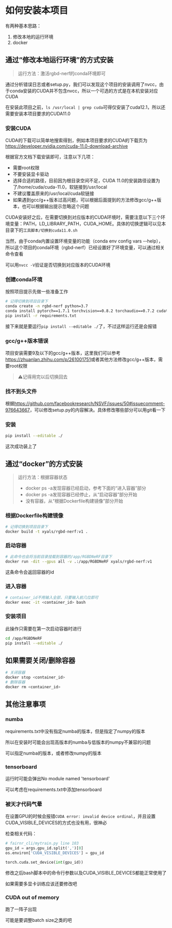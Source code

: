 # 如何安装本项目

有两种基本思路：

1. 修改本地的运行环境
2. docker

## 通过“修改本地运行环境”的方式安装

> 运行方法：激活rgbd-nerf的conda环境即可

通过分析错误日志或者setup.py，我们可以发现这个项目的安装调用了nvcc，由于conda安装的CUDA并不包含nvcc，所以一个可选的方式是在本机安装对应CUDA

在安装此项目之前，`ls /usr/local | grep cuda`可得仅安装了cuda12.1，所以还需要安装本项目要求的CUDA11.0

### 安装CUDA

CUDA的下载可以简单地搜索得到，例如本项目要求的CUDA的下载页为<https://developer.nvidia.com/cuda-11.0-download-archive>

根据官方文档下载安装即可，注意以下几项：

* 需要root权限
* 不要安装显卡驱动
* 选择合适的路径，目前因为根目录空间不足，CUDA 11.0的安装路径设置为了/home/cuda/cuda-11.0，软链接到/usr/local
* 不建议覆盖原来的/usr/local/cuda软链接
* 如果遇到gcc/g++版本过高问题，可以根据后面提到的方法修改gcc/g++版本，也可以根据输出提示忽略这个问题

CUDA安装好之后，在需要切换到对应版本的CUDA环境时，需要注意以下三个环境变量：PATH，LD_LIBRARY_PATH，CUDA_HOME。具体的切换逻辑可以见本目录下的`工具脚本/切换到cuda11.0.sh`

当然，由于conda内置设置环境变量的功能（conda env config vars --help），所以这个项目的conda环境（rgbd-nerf）已经设置好了环境变量，可以通过相关命令查看

可以用`nvcc -V`验证是否切换到对应版本的CUDA环境

### 创建conda环境

按照项目提示先做一些准备工作

```bash
# 记得切换到项目目录下
conda create -n rgbd-nerf python=3.7
conda install pytorch==1.7.1 torchvision==0.8.2 torchaudio==0.7.2 cudatoolkit=11.0 -c pytorch
pip install -r requirements.txt
```

接下来就是要运行`pip install --editable ./`了，不过这样运行还是会报错

### gcc/g++版本错误

项目安装需要9及以下的gcc/g++版本，这里我们可以参考<https://zhuanlan.zhihu.com/p/261001751>或者其他方法修改gcc/g++版本，需要root权限

> ⚠️记得用完以后切换回去

### 找不到头文件

根据<https://github.com/facebookresearch/NSVF/issues/50#issuecomment-976643667>，可以修改setup.py的内容解决。具体修改哪些部分可以用git看一下

### 安装

```bash
pip install --editable ./
```

这次成功装上了

## 通过“docker”的方式安装

> 运行方法：根据容器状态
>
> * docker ps -a发现容器已经启动，参考下面的“进入容器”部分
> * docker ps -a发现容器已经停止，从“启动容器”部分开始
> * 没有容器，从“根据Dockerfile构建镜像”部分开始

### 根据Dockerfile构建镜像

```bash
# 记得切换到项目目录下
docker build -t xyals/rgbd-nerf:v1 .
```

### 启动容器

```bash
# 此命令也会将当前目录挂载到容器的/app/RGBDNeRF目录下
docker run -dit --gpus all -v .:/app/RGBDNeRF xyals/rgbd-nerf:v1
```

这条命令会返回容器的id

### 进入容器

```bash
# container_id不用输入全部，只要输入前几位即可
docker exec -it <container_id> bash
```

### 安装项目

此操作只需要在第一次启动容器时进行

```bash
cd /app/RGBDNeRF
pip install --editable ./
```

## 如果需要关闭/删除容器

```bash
# 关闭容器
docker stop <container_id>
# 删除容器
docker rm <container_id>
```

## 其他注意事项

### numba

requirements.txt中没有指定numba的版本，但是指定了numpy的版本

所以在安装时可能会出现高版本的numba与低版本的numpy不兼容的问题

可以指定numba的版本，或者修改numpy的版本

### tensorboard

运行时可能会弹出No module named 'tensorboard'

可以考虑在requirements.txt中添加tensorboard

### 被天才代码气晕

在设置GPU的时候会报错`CUDA error: invalid device ordinal`，并且设置CUDA_VISIBLE_DEVICES的方式也没有用，很神必

检查相关代码：

```python
# fairnr_cli/mytrain.py line 103
gpu_id = args.gpu_id.split(',')[0]
os.environ['CUDA_VISIBLE_DEVICES'] = gpu_id

torch.cuda.set_device(int(gpu_id))
```

修改之后bash脚本中的命令行参数以及CUDA_VISIBLE_DEVICES都能正常使用了

如果需要多显卡训练应该还要修改吧

### CUDA out of memory

跑了一阵子出现

可能是要调整batch size之类的吧
